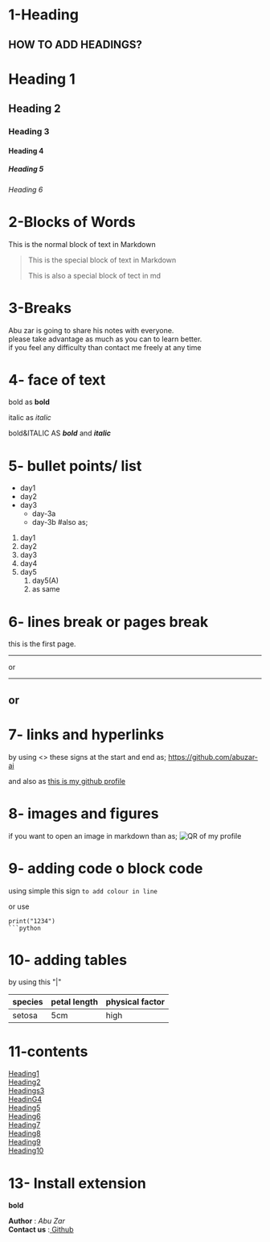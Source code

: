 # 1-Heading 
## HOW TO ADD HEADINGS?
# Heading 1
## Heading 2
### Heading 3
#### Heading 4
##### Heading 5
###### Heading 6

# 2-Blocks of Words
This is the normal block of text in Markdown

> This is the special block of text in Markdown
>
>This is also a special block of tect in md
# 3-Breaks
Abu zar is going to share his notes with everyone.\
please take advantage as much as you can to learn better.\
if you feel any difficulty than contact me freely at any time

# 4- face of text
bold as __bold__

italic as _italic_

bold&ITALIC AS ***bold*** and ***italic*** 

# 5- bullet points/ list
- day1
- day2
- day3
  - day-3a
  - day-3b
#also as;
1. day1
2. day2
3. day3
4. day4
5. day5
   1. day5(A)
   2. as same

# 6- lines break or pages break

this is the first page.
___
or

***

or
--- 

# 7- links and hyperlinks
by using <> these signs at the start and end  as;
<https://github.com/abuzar-ai>

and also as
[this is my github profile](https://github.com/abuzar-ai) 

# 8- images and figures 
 if you want to open an image in markdown than as;
 ![QR of my profile](qr.png)

# 9- adding code o block code 
using simple this sign `to add colour in line`

or use 

``````
print("1234")
```python
``````

# 10- adding tables 
by using this  "|"

| species | petal length | physical factor|
| ------- | ------------ | ---------------|
| setosa   |        5cm    |      high     


# 11-contents
[Heading1](#1-heading1--)\
[Heading2](#2-blocks-of-words)\
[Headings3](#3-breaks)\
[HeadinG4](#4--face-of-text)\
[Heading5](#5--bullet-points-list)\
[Heading6](#6--lines-break-or-pages-break)\
[Heading7](#7--links-and-hyperlinks)\
[Heading8](#8--images-and-figures)\
[Heading9](#9--adding-code-o-block-code)\
[Heading10](#10--adding-tables)

# 13- Install extension



**bold**


**Author** : _*Abu* *Zar*_\
**Contact us** :[ Github](https://github.com/abuzar-ai)